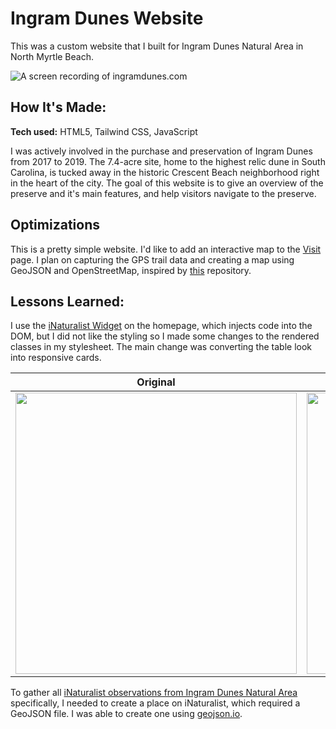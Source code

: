 # Ingram Dunes Website


This was a custom website that I built for Ingram Dunes Natural Area in North Myrtle Beach.


![A screen recording of ingramdunes.com](https://drive.google.com/uc?export=view&id=1ME1K5ykLTz3OCgMTraHqQnXFF8dmhGZK) 

## How It's Made:

**Tech used:** HTML5, Tailwind CSS, JavaScript

I was actively involved in the purchase and preservation of Ingram Dunes from 2017 to 2019. The 7.4-acre site, home to the highest relic dune in South Carolina, is tucked away in the historic Crescent Beach neighborhood right in the heart of the city. The goal of this website is to give an overview of the preserve and it's main features, and help visitors navigate to the preserve.

## Optimizations

This is a pretty simple website. I'd like to add an interactive map to the [Visit](http://ingramdunes.com/visit.html) page. I plan on capturing the GPS trail data and creating a map using GeoJSON and OpenStreetMap, inspired by [this](https://github.com/mapsandapps/trail-maps) repository.

## Lessons Learned:

I use the [iNaturalist Widget](https://www.inaturalist.org/observations/widget) on the homepage, which injects code into the DOM, but I did not like the styling so I made some changes to the rendered classes in my stylesheet. The main change was converting the table look into responsive cards.


| Original | After Style Adjustments |
| ----------- | ----------- |
| <img src="https://drive.google.com/uc?export=view&id=1zP5MZE9ynPK5yivRlFuf0XfiKZh6HgGM" height="450"> | <img src="https://drive.google.com/uc?export=view&id=1K1QP5doz1FVJ07mGSRBjAxG3KPmuvDVs" height="450"> |


To gather all [iNaturalist observations from Ingram Dunes Natural Area](https://www.inaturalist.org/places/ingram-dunes#observationstab) specifically, I needed to create a place on iNaturalist, which required a GeoJSON file. I was able to create one using [geojson.io](https://geojson.io/).
